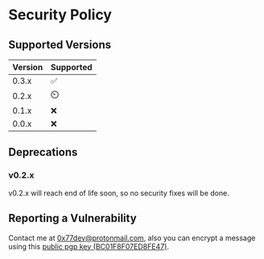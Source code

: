 # Security Policy

## Supported Versions

| Version | Supported          |
| ------- | ------------------ |
| 0.3.x   | ✅                 |
| 0.2.x   | ⏲️                 |
| 0.1.x   | :x:                |
| 0.0.x   | :x:                |

## Deprecations

### v0.2.x
v0.2.x will reach end of life soon, so no security fixes will be done.

## Reporting a Vulnerability

Contact me at 0x77dev@protonmail.com,
also you can encrypt a message 
using this [public pgp key (BC01F8F07ED8FE47)](https://keybase.io/0x77dev/pgp_keys.asc?fingerprint=b889fa47da6dda0e940c951bbc01f8f07ed8fe47).
